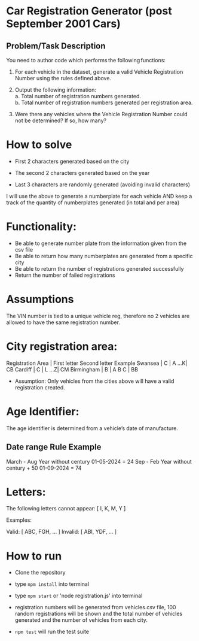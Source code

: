 # Car Registration Generator (post September 2001 Cars)

## Problem/Task Description

You need to author code which performs the following functions:

1. For each vehicle in the dataset, generate a valid Vehicle Registration Number using the rules defined above.

2. Output the following information: \
   a. Total number of registration numbers generated. \
   b. Total number of registration numbers generated per registration area.

3. Were there any vehicles where the Vehicle Registration Number could not be determined? If so, how many?

# How to solve

- First 2 characters generated based on the city

- The second 2 characters generated based on the year

- Last 3 characters are randomly generated (avoiding invalid characters)

I will use the above to generate a numberplate for each vehicle AND
keep a track of the quantity of numberplates generated (in total and per area)

# Functionality:

- Be able to generate number plate from the information given from the csv file
- Be able to return how many numberplates are generated from a specific city
- Be able to return the number of registrations generated successfully
- Return the number of failed registrations

# Assumptions

The VIN number is tied to a unique vehicle reg, therefore no 2 vehicles are allowed to have the same registration number.

# City registration area:

Registration Area | First letter Second letter Example
Swansea | C | A ...K| CB
Cardiff | C | L ...Z| CM
Birmingham | B | A B C | BB

- Assumption:
  Only vehicles from the cities above will have a valid registration created.

# Age Identifier:

The age identifier is determined from a vehicle’s date of manufacture.

## Date range Rule Example

March - Aug Year without century 01-05-2024 = 24
Sep - Feb Year without century + 50 01-09-2024 = 74

# Letters:

The following letters cannot appear: [ I, K, M, Y ]

Examples:

Valid: [ ABC, FGH, … ]
Invalid: [ ABI, YDF, … ]

# How to run

- Clone the repository
- type `npm install` into terminal
- type `npm start` or 'node registration.js' into terminal
- registration numbers will be generated from vehicles.csv file, 100 random registrations will be shown and the total number of vehicles generated and the number of vehicles from each city.

- `npm test` will run the test suite
